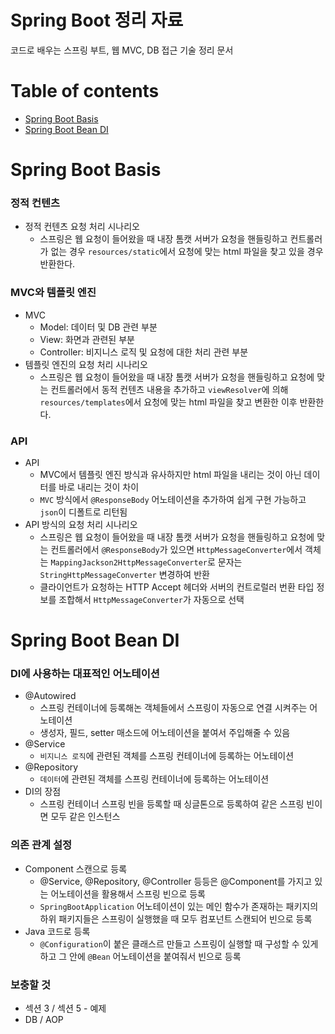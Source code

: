 # Spring Boot 정리 자료
코드로 배우는 스프링 부트, 웹 MVC, DB 접근 기술 정리 문서

Table of contents
=================
<!--ts-->
   * [Spring Boot Basis](#Spring-Boot-Basis)
   * [Spring Boot Bean DI](#Spring-Boot-Bean-DI)
<!--te-->

Spring Boot Basis
=======
### 정적 컨텐츠
* 정적 컨텐츠 요청 처리 시나리오
  * 스프링은 웹 요청이 들어왔을 때 내장 톰캣 서버가 요청을 핸들링하고 컨트롤러가 없는 경우 `resources/static`에서 요청에 맞는 html 파일을 찾고 있을 경우 반환한다.

### MVC와 템플릿 엔진
* MVC
  * Model: 데이터 및 DB 관련 부분
  * View: 화면과 관련된 부분
  * Controller: 비지니스 로직 및 요청에 대한 처리 관련 부분
* 템플릿 엔진의 요청 처리 시나리오
  * 스프링은 웹 요청이 들어왔을 때 내장 톰캣 서버가 요청을 핸들링하고 요청에 맞는 컨트롤러에서 동적 컨텐츠 내용을 추가하고  `viewResolver`에 의해 `resources/templates`에서 요청에 맞는 html 파일을 찾고 변환한 이후 반환한다.

### API
* API
  * MVC에서 템플릿 엔진 방식과 유사하지만 html 파일을 내리는 것이 아닌 데이터를 바로 내리는 것이 차이
  * `MVC` 방식에서 `@ResponseBody` 어노테이션을 추가하여 쉽게 구현 가능하고 `json`이 디폴트로 리턴됨
* API 방식의 요청 처리 시나리오
  * 스프링은 웹 요청이 들어왔을 때 내장 톰캣 서버가 요청을 핸들링하고 요청에 맞는 컨트롤러에서 `@ResponseBody`가 있으면 `HttpMessageConverter`에서 객체는 `MappingJackson2HttpMessageConverter`로 문자는 `StringHttpMessageConverter` 변경하여 반환
  * 클라이언트가 요청하는 HTTP Accept 헤더와 서버의 컨트로럴러 번환 타입 정보를 조합해서 `HttpMessageConverter`가 자동으로 선택

Spring Boot Bean DI
=======
### DI에 사용하는 대표적인 어노테이션
* @Autowired
  * 스프링 컨테이너에 등록해논 객체들에서 스프링이 자동으로 연결 시켜주는 어노테이션
  * 생성자, 필드, setter 매소드에 어노테이션을 붙여서 주입해줄 수 있음
* @Service
  * `비지니스 로직`에 관련된 객체를 스프링 컨테이너에 등록하는 어노테이션 
* @Repository
  * `데이터`에 관련된 객체를 스프링 컨테이너에 등록하는 어노테이션
* DI의 장점
  * 스프링 컨테이너 스프링 빈을 등록할 때 싱글톤으로 등록하여 같은 스프링 빈이면 모두 같은 인스턴스


### 의존 관계 설정
* Component 스캔으로 등록
  * @Service, @Repository, @Controller 등등은 @Component를 가지고 있는 어노테이션을 활용해서 스프링 빈으로 등록
  * `SpringBootApplication` 어노테이션이 있는 메인 함수가 존재하는 패키지의 하위 패키지들은 스프링이 실행했을 때 모두 컴포넌트 스캔되어 빈으로 등록
* Java 코드로 등록
  * `@Configuration`이 붙은 클래스르 만들고 스프링이 실행할 때 구성할 수 있게 하고 그 안에 `@Bean` 어노테이션을 붙여줘서 빈으로 등록
  

### 보충할 것
* 섹션 3 / 섹션 5 - 예제
* DB / AOP
